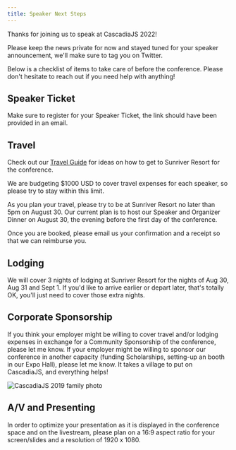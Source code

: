 ```yaml
---
title: Speaker Next Steps
---
```

Thanks for joining us to speak at CascadiaJS 2022! <i class="fas fa-heart"></i>

Please keep the news private for now and stayed tuned for your speaker announcement, we'll make sure to tag you on Twitter.

Below is a checklist of items to take care of before the conference. Please don't hesitate to reach out if you need help with anything!

## Speaker Ticket

Make sure to register for your Speaker Ticket, the link should have been provided in an email.

## Travel

Check out our [Travel Guide](/travel) for ideas on how to get to Sunriver Resort for the conference. 

We are budgeting <span class="highlight warning">$1000 USD</span> to cover travel expenses for each speaker, so please try to stay within this limit. 

As you plan your travel, please try to be at Sunriver Resort no later than 5pm on August 30. Our current plan is to host our Speaker and Organizer Dinner on August 30, the evening before the first day of the conference.

Once you are booked, please email us your confirmation and a receipt so that we can reimburse you.

## Lodging

We will cover 3 nights of lodging at Sunriver Resort for the nights of Aug 30, Aug 31 and Sept 1. If you'd like to arrive earlier or depart later, that's totally OK, you'll just need to cover those extra nights.

## Corporate Sponsorship

If you think your employer might be willing to cover travel and/or lodging expenses in exchange for a Community Sponsorship of the conference, please let me know. If your employer might be willing to sponsor our conference in another capacity (funding Scholarships, setting-up an booth in our Expo Hall), please let me know. It takes a village to put on CascadiaJS, and everything helps!

![CascadiaJS 2019 family photo](/images/past/cjs18-sponsor.jpg)

## A/V and Presenting

In order to optimize your presentation as it is displayed in the conference space and on the livestream, please plan on a 16:9 aspect ratio for your screen/slides and a resolution of 1920 x 1080.
